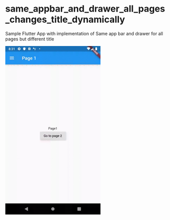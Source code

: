# same_appbar_and_drawer_all_pages_changes_title_dynamically

Sample Flutter App with implementation of Same app bar and drawer for all pages but different title

<img src="output/sample.gif" alt="Preview" width="300" height="533">
